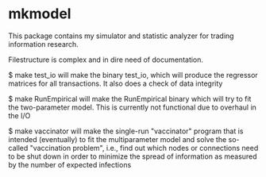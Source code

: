 # mkmodel
This package contains my simulator and statistic analyzer for trading information research.

Filestructure is complex and in dire need of documentation. 

$ make test_io 
will make the binary test_io, which will produce the regressor matrices for all transactions. It also does a check of data
integrity 

$ make RunEmpirical
will make the RunEmpirical binary which will try to fit the two-parameter model. This is currently not functional
due to overhaul in the I/O

$ make vaccinator
will make the single-run "vaccinator" program that is intended (eventually) to fit the multiparameter model and 
solve the so-called "vaccination problem", i.e., find out which nodes or connections need to be shut down in order to
minimize the spread of information as measured by the number of expected infections


